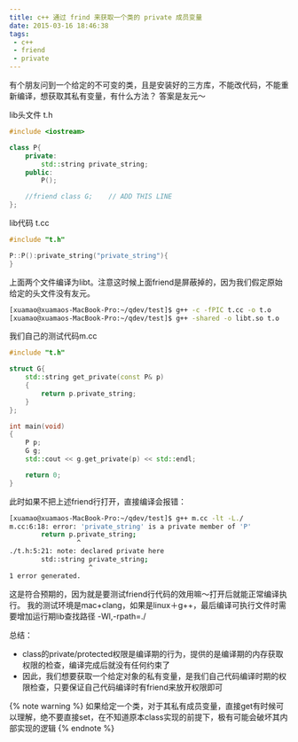 ```yaml
---
title: c++ 通过 frind 来获取一个类的 private 成员变量
date: 2015-03-16 18:46:38
tags:
 - c++
 - friend
 - private
---
```


有个朋友问到一个给定的不可变的类，且是安装好的三方库，不能改代码，不能重新编译，想获取其私有变量，有什么方法？
答案是友元～


lib头文件 t.h
```c++
#include <iostream>

class P{
    private:
        std::string private_string;
    public:
        P();

    //friend class G;    // ADD THIS LINE
};
```

lib代码 t.cc
```c++
#include "t.h"

P::P():private_string("private_string"){
}
```

上面两个文件编译为libt。注意这时候上面friend是屏蔽掉的，因为我们假定原始给定的头文件没有友元。
```sh
[xuamao@xuamaos-MacBook-Pro:~/qdev/test]$ g++ -c -fPIC t.cc -o t.o
[xuamao@xuamaos-MacBook-Pro:~/qdev/test]$ g++ -shared -o libt.so t.o
```

我们自己的测试代码m.cc
```c++
#include "t.h"

struct G{
    std::string get_private(const P& p)
    {
        return p.private_string;
    }
};

int main(void)
{
    P p;
    G g;
    std::cout << g.get_private(p) << std::endl;

    return 0;
}
```

此时如果不把上述friend行打开，直接编译会报错：
```sh
[xuamao@xuamaos-MacBook-Pro:~/qdev/test]$ g++ m.cc -lt -L./
m.cc:6:18: error: 'private_string' is a private member of 'P'
        return p.private_string;
                 ^
./t.h:5:21: note: declared private here
        std::string private_string;
                    ^
1 error generated.
```

这是符合预期的，因为就是要测试friend行代码的效用嘛～打开后就能正常编译执行。
我的测试环境是mac+clang，如果是linux＋g++，最后编译可执行文件时需要增加运行期lib查找路径 -Wl,-rpath=./

总结：
* class的private/protected权限是编译期的行为，提供的是编译期的内存获取权限的检查，编译完成后就没有任何约束了
* 因此，我们想要获取一个给定对象的私有变量，是我们自己代码编译时期的权限检查，只要保证自己代码编译时有friend来放开权限即可

{% note warning %}
如果给定一个类，对于其私有成员变量，直接get有时候可以理解，绝不要直接set，在不知道原本class实现的前提下，极有可能会破坏其内部实现的逻辑
{% endnote %}




